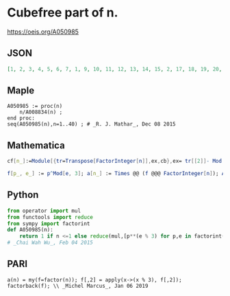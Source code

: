 # Cubefree part of n\.
https://oeis.org/A050985
## JSON
```JSON
[1, 2, 3, 4, 5, 6, 7, 1, 9, 10, 11, 12, 13, 14, 15, 2, 17, 18, 19, 20, 21, 22, 23, 3, 25, 26, 1, 28, 29, 30, 31, 4, 33, 34, 35, 36, 37, 38, 39, 5, 41, 42, 43, 44, 45, 46, 47, 6, 49, 50, 51, 52, 53, 2, 55, 7, 57, 58, 59, 60, 61, 62, 63, 1, 65, 66, 67, 68, 69, 70, 71, 9, 73, 74, 75]
```
## Maple
```Maple
A050985 := proc(n)
    n/A008834(n) ;
end proc:
seq(A050985(n),n=1..40) ; # _R. J. Mathar_, Dec 08 2015
```
## Mathematica
```Mathematica
cf[n_]:=Module[{tr=Transpose[FactorInteger[n]],ex,cb},ex= tr[[2]]- Mod[ tr[[2]],3];cb=Times@@(First[#]^Last[#]&/@Transpose[{tr[[1]], ex}]);n/cb]; Array[cf,75] (* _Harvey P. Dale_, Jun 03 2012 *)
```
```Mathematica
f[p_, e_] := p^Mod[e, 3]; a[n_] := Times @@ (f @@@ FactorInteger[n]); Array[a, 100] (* _Amiram Eldar_, Sep 07 2020 *)
```
## Python
```Python
from operator import mul
from functools import reduce
from sympy import factorint
def A050985(n):
    return 1 if n <=1 else reduce(mul,[p**(e % 3) for p,e in factorint(n).items()])
# _Chai Wah Wu_, Feb 04 2015
```
## PARI
```PARI
a(n) = my(f=factor(n)); f[,2] = apply(x->(x % 3), f[,2]); factorback(f); \\ _Michel Marcus_, Jan 06 2019
```
